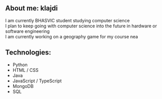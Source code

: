 ## About me: klajdi
I am currently BHASVIC student studying computer science\
I plan to keep going with computer science into the future in hardware or software engineering\
I am currently working on a geography game for my course nea

## Technologies:
- Python
- HTML / CSS
- Java
- JavaScript / TypeScript
- MongoDB
- SQL
